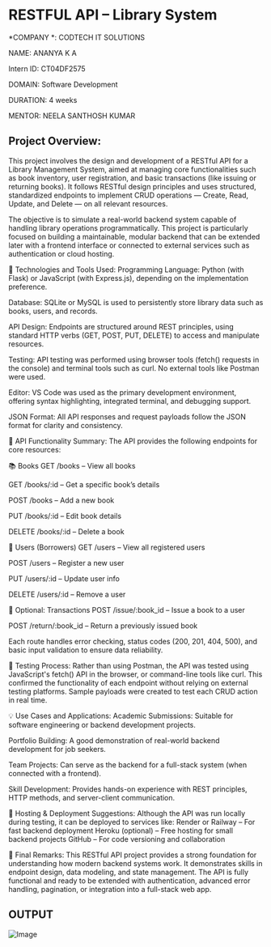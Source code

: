 #  RESTFUL API – Library System

*COMPANY *: CODTECH IT SOLUTIONS

NAME: ANANYA K A

Intern ID: CT04DF2575

DOMAIN: Software Development

DURATION: 4 weeks

MENTOR: NEELA SANTHOSH KUMAR

## Project Overview:
This project involves the design and development of a RESTful API for a Library Management System, aimed at managing core functionalities such as book inventory, user registration, and basic transactions (like issuing or returning books). It follows RESTful design principles and uses structured, standardized endpoints to implement CRUD operations — Create, Read, Update, and Delete — on all relevant resources.

The objective is to simulate a real-world backend system capable of handling library operations programmatically. This project is particularly focused on building a maintainable, modular backend that can be extended later with a frontend interface or connected to external services such as authentication or cloud hosting.

🔧 Technologies and Tools Used:
Programming Language: Python (with Flask) or JavaScript (with Express.js), depending on the implementation preference.

Database: SQLite or MySQL is used to persistently store library data such as books, users, and records.

API Design: Endpoints are structured around REST principles, using standard HTTP verbs (GET, POST, PUT, DELETE) to access and manipulate resources.

Testing: API testing was performed using browser tools (fetch() requests in the console) and terminal tools such as curl. No external tools like Postman were used.

Editor: VS Code was used as the primary development environment, offering syntax highlighting, integrated terminal, and debugging support.

JSON Format: All API responses and request payloads follow the JSON format for clarity and consistency.

🔗 API Functionality Summary:
The API provides the following endpoints for core resources:

📚 Books
GET /books – View all books

GET /books/:id – Get a specific book’s details

POST /books – Add a new book

PUT /books/:id – Edit book details

DELETE /books/:id – Delete a book

👤 Users (Borrowers)
GET /users – View all registered users

POST /users – Register a new user

PUT /users/:id – Update user info

DELETE /users/:id – Remove a user

🔁 Optional: Transactions
POST /issue/:book_id – Issue a book to a user

POST /return/:book_id – Return a previously issued book

Each route handles error checking, status codes (200, 201, 404, 500), and basic input validation to ensure data reliability.

🧪 Testing Process:
Rather than using Postman, the API was tested using JavaScript's fetch() API in the browser, or command-line tools like curl. This confirmed the functionality of each endpoint without relying on external testing platforms. Sample payloads were created to test each CRUD action in real time.

💡 Use Cases and Applications:
Academic Submissions: Suitable for software engineering or backend development projects.

Portfolio Building: A good demonstration of real-world backend development for job seekers.

Team Projects: Can serve as the backend for a full-stack system (when connected with a frontend).

Skill Development: Provides hands-on experience with REST principles, HTTP methods, and server-client communication.

🚀 Hosting & Deployment Suggestions:
Although the API was run locally during testing, it can be deployed to services like:
Render or Railway – For fast backend deployment
Heroku (optional) – Free hosting for small backend projects
GitHub – For code versioning and collaboration

🧾 Final Remarks:
This RESTful API project provides a strong foundation for understanding how modern backend systems work. It demonstrates skills in endpoint design, data modeling, and state management. The API is fully functional and ready to be extended with authentication, advanced error handling, pagination, or integration into a full-stack web app.

## OUTPUT ##

![Image](https://github.com/user-attachments/assets/e7fa010d-28f9-4c58-884a-9949dbf84168)
